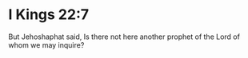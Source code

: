 # I Kings 22:7

But Jehoshaphat said, Is there not here another prophet of the Lord of whom we may inquire?
